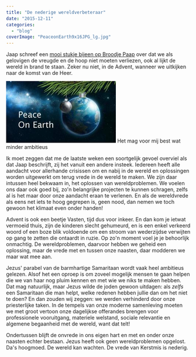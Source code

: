 ```yaml
---
title: "De nederige wereldverbeteraar"
date: "2015-12-11"
categories: 
  - "blog"
coverImage: "PeaceonEarth9x16JPG_lg.jpg"
---
```


Jaap schreef een [mooi stukje bijeen op Broodje Paap](http://broodjepaap.nl/2015/12/10/over-een-brandende-wereld-en-hoopvolle-katholieken/) over dat we als gelovigen de vreugde en de hoop niet moeten verliezen, ook al lijkt de wereld in brand te staan. Zeker nu niet, in de Advent, wanneer we uitkijken naar de komst van de Heer.

![Het mag voor mij best wat minder ambitieus](images/PeaceonEarth9x16JPG_lg-300x169.jpg) Het mag voor mij best wat minder ambitieus

Ik moet zeggen dat me de laatste weken een soortgelijk gevoel overviel als dat Jaap beschrijft, zij het vanuit een andere insteek. Iedereen heeft alle aandacht voor allerhande crisissen om en nabij in de wereld en oplossingen worden uitgewerkt om terug vrede in de wereld te maken. We zijn daar intussen heel bekwaam in, het oplossen van wereldproblemen. We voelen ons daar ook goed bij, zo'n belangrijke projecten te kunnen schragen, zelfs al is het maar door onze aandacht eraan te verlenen. En als de wereldvrede als eens net iets te hoog gegrepen is, geen nood, dan nemen we toch gewoon het klimaat even onder handen!

Advent is ook een beetje Vasten, tijd dus voor inkeer. En dan kom je ietwat vermoeid thuis, zijn de kinderen slecht gehumeurd, en is een enkel verkeerd woord of een boze blik voldoende om een stroom van wederzijdse verwijten op gang te zetten die ontaardt in ruzie. Op zo'n moment voel je je behoorlijk onmachtig. De wereldproblemen, daarvoor hebben we geheid een oplossing, maar de vrede met en tussen onze naasten, daar modderen we maar wat mee aan.

Jezus' parabel van de barmhartige Samaritaan wordt vaak heel ambitieus gelezen. Alsof het een oproep is om zoveel mogelijk mensen te gaan helpen die we van haar nog pluim kennen en met wie we niks te maken hebben. Dat mag natuurlijk, maar Jezus wilde de joden gewoon uitdagen: als _zelfs_ een Samaritaan die man helpt, welke redenen hebben jullie dan om het niet te doen? En dan zouden wij zeggen: we werden verhinderd door onze priesterlijke taken. In de tempels van onze moderne samenleving moeten we met groot vertoon onze dagelijkse offerandes brengen voor professionele vooruitgang, materiele welstand, sociale relevantie en algemene begaanheid met de wereld, want dat telt!

Ondertussen blijft de onvrede in ons eigen hart en met en onder onze naasten echter bestaan. Jezus heeft ook geen wereldproblemen opgelost. Da's hoogmoed. De wereld kan wachten. De vrede van Kerstmis is nederig.
